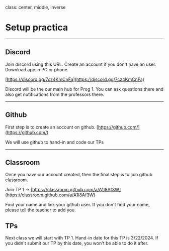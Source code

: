 class: center, middle, inverse
# Setup practica

---

## Discord

Join discord using this URL. Create an account if you don't have an user. Download app in PC or phone. 

[https://discord.gg/7cz4KmCnFa](https://discord.gg/7cz4KmCnFa)

Discord will be the our main hub for Prog 1. You can ask questions there and also get notifications from the professors there.

---

## Github

First step is to create an account on github. [https://github.com/](https://github.com/)

We will use github to hand-in and code our TPs

---

## Classroom

Once you have our account created, then the final step is to join github classroom.

Join TP 1 -> [https://classroom.github.com/a/A1I8Af3W](https://classroom.github.com/a/A1I8Af3W)

Find your name and link your github user.
If you don't find your name, please tell the teacher to add you.

## TPs

Next class we will start with TP 1. Hand-in date for this TP is 3/22/2024. If you didn't submit our TP by this date, you won't be able to do it after.